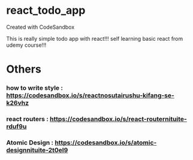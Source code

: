 # react_todo_app
Created with CodeSandbox

This is really simple todo app with react!!!
self learning basic react from udemy course!!!

# Others
### how to write style : https://codesandbox.io/s/reactnosutairushu-kifang-se-k26vhz
### react routers : https://codesandbox.io/s/react-routernituite-rduf9u
### Atomic Design : https://codesandbox.io/s/atomic-designnituite-2t0el9
